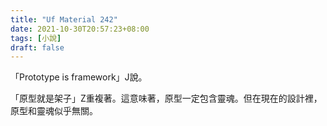 ```yaml
---
title: "Uf Material 242"
date: 2021-10-30T20:57:23+08:00
tags: [小說]
draft: false
---
```


「Prototype is framework」J說。  

「原型就是架子」Z重複著。這意味著，原型一定包含靈魂。但在現在的設計裡，原型和靈魂似乎無關。